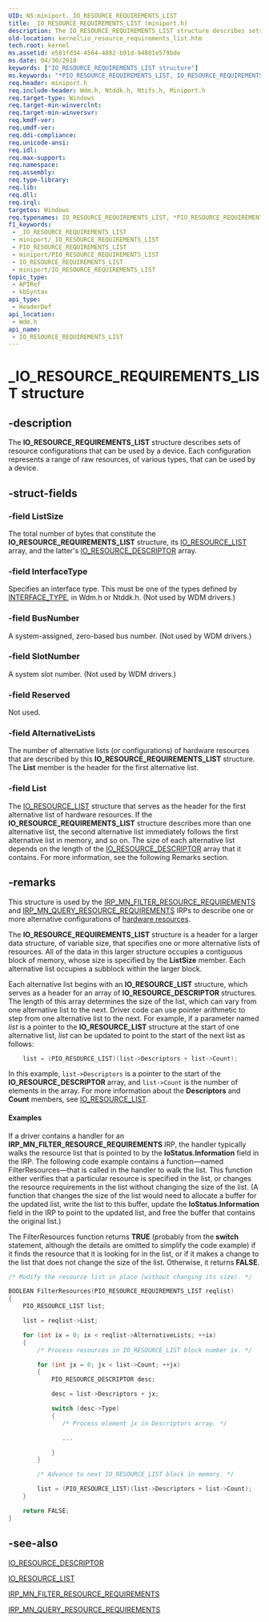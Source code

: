```yaml
---
UID: NS:miniport._IO_RESOURCE_REQUIREMENTS_LIST
title: _IO_RESOURCE_REQUIREMENTS_LIST (miniport.h)
description: The IO_RESOURCE_REQUIREMENTS_LIST structure describes sets of resource configurations that can be used by a device. Each configuration represents a range of raw resources, of various types, that can be used by a device.
old-location: kernel\io_resource_requirements_list.htm
tech.root: kernel
ms.assetid: e581fd34-4564-4882-b91d-94801e579bde
ms.date: 04/30/2018
keywords: ["IO_RESOURCE_REQUIREMENTS_LIST structure"]
ms.keywords: "*PIO_RESOURCE_REQUIREMENTS_LIST, IO_RESOURCE_REQUIREMENTS_LIST, IO_RESOURCE_REQUIREMENTS_LIST structure [Kernel-Mode Driver Architecture], PIO_RESOURCE_REQUIREMENTS_LIST, PIO_RESOURCE_REQUIREMENTS_LIST structure pointer [Kernel-Mode Driver Architecture], _IO_RESOURCE_REQUIREMENTS_LIST, kernel.io_resource_requirements_list, kstruct_b_3a1f163a-5841-4284-9ee7-c0999e1a9bbc.xml, wdm/IO_RESOURCE_REQUIREMENTS_LIST, wdm/PIO_RESOURCE_REQUIREMENTS_LIST"
req.header: miniport.h
req.include-header: Wdm.h, Ntddk.h, Ntifs.h, Miniport.h
req.target-type: Windows
req.target-min-winverclnt: 
req.target-min-winversvr: 
req.kmdf-ver: 
req.umdf-ver: 
req.ddi-compliance: 
req.unicode-ansi: 
req.idl: 
req.max-support: 
req.namespace: 
req.assembly: 
req.type-library: 
req.lib: 
req.dll: 
req.irql: 
targetos: Windows
req.typenames: IO_RESOURCE_REQUIREMENTS_LIST, *PIO_RESOURCE_REQUIREMENTS_LIST
f1_keywords:
 - _IO_RESOURCE_REQUIREMENTS_LIST
 - miniport/_IO_RESOURCE_REQUIREMENTS_LIST
 - PIO_RESOURCE_REQUIREMENTS_LIST
 - miniport/PIO_RESOURCE_REQUIREMENTS_LIST
 - IO_RESOURCE_REQUIREMENTS_LIST
 - miniport/IO_RESOURCE_REQUIREMENTS_LIST
topic_type:
 - APIRef
 - kbSyntax
api_type:
 - HeaderDef
api_location:
 - Wdm.h
api_name:
 - IO_RESOURCE_REQUIREMENTS_LIST
---
```


# _IO_RESOURCE_REQUIREMENTS_LIST structure


## -description

The <b>IO_RESOURCE_REQUIREMENTS_LIST</b> structure describes sets of resource configurations that can be used by a device. Each configuration represents a range of raw resources, of various types, that can be used by a device.

## -struct-fields

### -field ListSize

The total number of bytes that constitute the <b>IO_RESOURCE_REQUIREMENTS_LIST</b> structure, its <a href="https://docs.microsoft.com/windows-hardware/drivers/ddi/wdm/ns-wdm-_io_resource_list">IO_RESOURCE_LIST</a> array, and the latter's <a href="https://docs.microsoft.com/windows-hardware/drivers/ddi/wdm/ns-wdm-_io_resource_descriptor">IO_RESOURCE_DESCRIPTOR</a> array.

### -field InterfaceType

Specifies an interface type. This must be one of the types defined by <a href="https://docs.microsoft.com/windows-hardware/drivers/ddi/wdm/ne-wdm-_interface_type">INTERFACE_TYPE</a>, in Wdm.h or Ntddk.h. (Not used by WDM drivers.)

### -field BusNumber

A system-assigned, zero-based bus number. (Not used by WDM drivers.)

### -field SlotNumber

A system slot number. (Not used by WDM drivers.)

### -field Reserved

Not used.

### -field AlternativeLists

The number of alternative lists (or configurations) of hardware resources that are described by this <b>IO_RESOURCE_REQUIREMENTS_LIST</b> structure. The <b>List</b> member is the header for the first alternative list.

### -field List

The <a href="https://docs.microsoft.com/windows-hardware/drivers/ddi/wdm/ns-wdm-_io_resource_list">IO_RESOURCE_LIST</a> structure that serves as the header for the first alternative list of hardware resources. If the <b>IO_RESOURCE_REQUIREMENTS_LIST</b> structure describes more than one alternative list, the second alternative list immediately follows the first alternative list in memory, and so on. The size of each alternative list depends on the length of the <a href="https://docs.microsoft.com/windows-hardware/drivers/ddi/wdm/ns-wdm-_io_resource_descriptor">IO_RESOURCE_DESCRIPTOR</a> array that it contains. For more information, see the following Remarks section.

## -remarks

This structure is used by the <a href="https://docs.microsoft.com/windows-hardware/drivers/kernel/irp-mn-filter-resource-requirements">IRP_MN_FILTER_RESOURCE_REQUIREMENTS</a> and <a href="https://docs.microsoft.com/windows-hardware/drivers/kernel/irp-mn-query-resource-requirements">IRP_MN_QUERY_RESOURCE_REQUIREMENTS</a> IRPs to describe one or more alternative configurations of <a href="https://docs.microsoft.com/windows-hardware/drivers/kernel/hardware-resources">hardware resources</a>.

The <b>IO_RESOURCE_REQUIREMENTS_LIST</b> structure is a header for a larger data structure, of variable size, that specifies one or more alternative lists of resources. All of the data in this larger structure occupies a contiguous block of memory, whose size is specified by the <b>ListSize</b> member. Each alternative list occupies a subblock within the larger block.

Each alternative list begins with an <b>IO_RESOURCE_LIST</b> structure, which serves as a header for an array of <b>IO_RESOURCE_DESCRIPTOR</b> structures. The length of this array determines the size of the list, which can vary from one alternative list to the next. Driver code can use pointer arithmetic to step from one alternative list to the next. For example, if a parameter named <i>list</i> is a pointer to the <b>IO_RESOURCE_LIST</b> structure at the start of one alternative list, <i>list</i> can be updated to point to the start of the next list as follows:


```cpp
    list = (PIO_RESOURCE_LIST)(list->Descriptors + list->Count);
```

In this example, <code>list->Descriptors</code> is a pointer to the start of the <b>IO_RESOURCE_DESCRIPTOR</b> array, and <code>list->Count</code> is the number of elements in the array. For more information about the <b>Descriptors</b> and <b>Count</b> members, see <a href="https://docs.microsoft.com/windows-hardware/drivers/ddi/wdm/ns-wdm-_io_resource_list">IO_RESOURCE_LIST</a>.


#### Examples

If a driver contains a handler for an <b>IRP_MN_FILTER_RESOURCE_REQUIREMENTS</b> IRP, the handler typically walks the resource list that is pointed to by the <b>IoStatus.Information</b> field in the IRP. The following code example contains a function—named FilterResources—that is called in the handler to walk the list. This function either verifies that a particular resource is specified in the list, or changes the resource requirements in the list without changing the size of the list. (A function that changes the size of the list would need to allocate a buffer for the updated list, write the list to this buffer, update the <b>IoStatus.Information</b> field in the IRP to point to the updated list, and free the buffer that contains the original list.)

The FilterResources function returns <b>TRUE</b> (probably from the <b>switch</b> statement, although the details are omitted to simplify the code example) if it finds the resource that it is looking for in the list, or if it makes a change to the list that does not change the size of the list. Otherwise, it returns <b>FALSE</b>.


```cpp
/* Modify the resource list in place (without changing its size). */

BOOLEAN FilterResources(PIO_RESOURCE_REQUIREMENTS_LIST reqlist)
{
    PIO_RESOURCE_LIST list;

    list = reqlist->List;

    for (int ix = 0; ix < reqlist->AlternativeLists; ++ix)
    {
        /* Process resources in IO_RESOURCE_LIST block number ix. */

        for (int jx = 0; jx < list->Count; ++jx)
        {
            PIO_RESOURCE_DESCRIPTOR desc; 

            desc = list->Descriptors + jx;

            switch (desc->Type)
            {
               /* Process element jx in Descriptors array. */

               ...

            }
        }

        /* Advance to next IO_RESOURCE_LIST block in memory. */

        list = (PIO_RESOURCE_LIST)(list->Descriptors + list->Count);
    }

    return FALSE;
}
```


## -see-also

<a href="https://docs.microsoft.com/windows-hardware/drivers/ddi/wdm/ns-wdm-_io_resource_descriptor">IO_RESOURCE_DESCRIPTOR</a>



<a href="https://docs.microsoft.com/windows-hardware/drivers/ddi/wdm/ns-wdm-_io_resource_list">IO_RESOURCE_LIST</a>



<a href="https://docs.microsoft.com/windows-hardware/drivers/kernel/irp-mn-filter-resource-requirements">IRP_MN_FILTER_RESOURCE_REQUIREMENTS</a>



<a href="https://docs.microsoft.com/windows-hardware/drivers/kernel/irp-mn-query-resource-requirements">IRP_MN_QUERY_RESOURCE_REQUIREMENTS</a>

